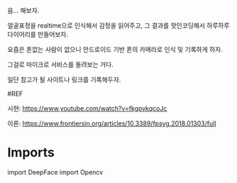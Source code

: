 음... 해보자.

얼굴표정을 realtime으로 인식해서 감정을 읽어주고, 그 결과를 핫인코딩해서 하루하루 다이어리를 만들어보자.

요즘은 폰없는 사람이 없으니 안드로이드 기반 폰의 카메라로 인식 및 기록하게 하자.

그걸로 마이크로 서비스를 돌려보는 거다.

일단 참고가 될 사이트나 링크를 기록해두자.

#REF

시현: https://www.youtube.com/watch?v=fkgpvkqcoJc

이론: https://www.frontiersin.org/articles/10.3389/fpsyg.2018.01303/full

# Imports

import DeepFace
import Opencv
